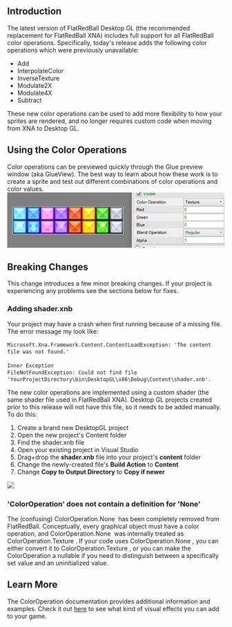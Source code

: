 ## Introduction

The latest version of FlatRedBall Desktop GL (the recommended replacement for FlatRedBall XNA) includes full support for all FlatRedBall color operations. Specifically, today's release adds the following color operations which were previously unavailable:

-   Add
-   InterpolateColor
-   InverseTexture
-   Modulate2X
-   Modulate4X
-   Subtract

These new color operations can be used to add more flexibility to how your sprites are rendered, and no longer requires custom code when moving from XNA to Desktop GL.

## Using the Color Operations

Color operations can be previewed quickly through the Glue preview window (aka GlueView). The best way to learn about how these work is to create a sprite and test out different combinations of color operations and color values. ![](/media/2018-07-2018-07-28_12-14-42.gif)

## Breaking Changes

This change introduces a few minor breaking changes. If your project is experiencing any problems see the sections below for fixes.

### Adding shader.xnb

Your project may have a crash when first running because of a missing file. The error message my look like:

``` wrap:true
Microsoft.Xna.Framework.Content.ContentLoadException: 'The content file was not found.'

Inner Exception
FileNotFoundException: Could not find file 'YourProjectDirectory\bin\DesktopGL\x86\Debug\Content\shader.xnb'.
```

The new color operations are implemented using a custom shader (the same shader file used in FlatRedBall XNA). Desktop GL projects created prior to this release will not have this file, so it needs to be added manually. To do this:

1.  Create a brand new DesktopGL project
2.  Open the new project's Content folder
3.  Find the shader.xnb file
4.  Open your existing project in Visual Studio
5.  Drag+drop the **shader.xnb** file into your project's **content** folder
6.  Change the newly-created file's **Build Action** to **Content**
7.  Change **Copy to Output Directory** to **Copy if newer**

[![](/wp-content/uploads/2018/07/2018-07-28_09-39-36.gif)](/wp-content/uploads/2018/07/2018-07-28_09-39-36.gif)

### 'ColorOperation' does not contain a definition for 'None'

The (confusing) ColorOperation.None  has been completely removed from FlatRedBall. Conceptually, every graphical object must have a color operation, and ColorOperation.None  was internally treated as ColorOperation.Texture . If your code uses ColorOperation.None , you can either convert it to ColorOperation.Texture , or you can make the ColorOperation a nullable if you need to distinguish between a specifically set value and an uninitialized value.

## Learn More

The ColorOperation documentation provides additional information and examples. Check it out [here](/documentation/api/flatredball/graphics/coloroperation.md) to see what kind of visual effects you can add to your game.
